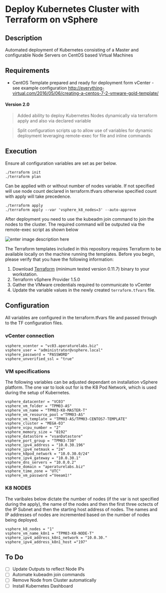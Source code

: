 # Deploy Kubernetes Cluster with Terraform on vSphere 

## Description
Automated deployment of Kubernetes consisting of a Master and configurable Node Servers on CentOS based Virtual Machines

## Requirements
 - CentOS Template prepared and ready for deployment form vCenter - see example configuration http://everything-virtual.com/2016/05/06/creating-a-centos-7-2-vmware-gold-template/

#### Version 2.0
> Added ability to deploy Kubernetes Nodes dynamically via terraform apply and also via declared variable

> Split configuration scripts up to allow use of variables for dynamic deployment leveraging remote-exec for file and inline commands

## Execution

Ensure all configuration variables are set as per below.

    ./terraform init
    ./terraform plan
 
Can be applied with or without number of nodes variable. If not specified will use node count declared in terraform.tfvars otherwise specified count with apply will take precedence.
 
    ./terraform apply
    ./terraform apply --var 'vsphere_k8_nodes=3' --auto-approve
    
After deployment you need to use the kubeadm join command to join the nodes to the cluster. The required command will be outputed via the remote-exec script as shown below

![enter image description here](https://snipboard.io/L9Zqpa.jpg)

The Terraform templates included in this repository requires Terraform to be available locally on the machine running the templates.  Before you begin, please verify that you have the following information:

1. Download [Terraform](https://releases.hashicorp.com/terraform/0.11.7/) (minimum tested version 0.11.7) binary to your workstation.
2. Terraform vSphere Provider 1.5.0 
3. Gather the VMware credentials required to communicate to vCenter
4. Update the variable values in the newly created `terraform.tfvars` file.

## Configuration
All variables are configured in the terraform.tfvars file and passed through to the TF configuration files.


### vCenter connection

    vsphere_vcenter = "vc03.aperaturelabs.biz"
    vsphere_user = "administrator@vsphere.local"
    vsphere_password = "PASSWORD"
    vsphere_unverified_ssl = "true"

### VM specifications

The following variables can be adjusted dependant on installation vSphere platform. The one var to look out for is the K8 Pod Network, which is used during the setup of Kubernetes.

    vsphere_datacenter = "VC03"
    vsphere_vm_folder = "TPM03-AS"
    vsphere_vm_name = "TPM03-K8-MASTER-T"
    vsphere_vm_resource_pool ="TPM03-AS"
    vsphere_vm_template = "TPM03-AS/TPM03-CENTOS7-TEMPLATE"
    vsphere_cluster = "MEGA-03"
    vsphere_vcpu_number = "2"
    vsphere_memory_size = "8192"
    vsphere_datastore = "vsanDatastore"
    vsphere_port_group = "TPM03-730"
    vsphere_ipv4_address = "10.0.30.196"
    vsphere_ipv4_netmask = "24"
    vsphere_k8pod_network = "10.0.30.0/24"
    vsphere_ipv4_gateway = "10.0.30.1"
    vsphere_dns_servers = "10.0.0.2"
    vsphere_domain = "aperaturelabs.biz"
    vsphere_time_zone = "UTC"
    vsphere_vm_password ="Veeam1!"

### K8 NODES

The varibales below dictate the number of nodes (if the var is not specified during the apply), the name of the nodes and then the first three octects of the IP Subnet and then the starting host address of nodes. The names and IP addresses of nodes are incremented based on the number of nodes being deployed.

    vsphere_k8_nodes = "1"
    vsphere_vm_name_k8n1 = "TPM03-K8-NODE-T"
    vsphere_ipv4_address_k8n1_network = "10.0.30."
    vsphere_ipv4_address_k8n1_host ="197"

## To Do

 - [ ] Update Outputs to reflect Node IPs
 - [ ] Automate kubeadm join commands
 - [ ] Remove Node from Cluster automatically
 - [ ] Install Kubernetes Dashboard
